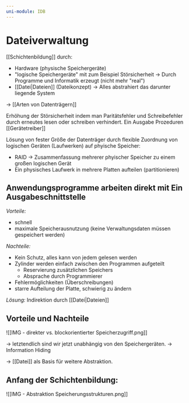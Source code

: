 ```yaml
---
uni-module: IDB
---
```

# Dateiverwaltung

[[Schichtenbildung]] durch:

- Hardware (physische Speichergeräte)
- "logische Speichergeräte" mit zum Beispiel Störsicherheit → Durch Programme und Informatik erzeugt (nicht mehr "real")
- [[Datei|Dateien]] (Dateikonzept)
  → Alles abstrahiert das darunter liegende System

→ [[Arten von Datenträgern]]

Erhöhung der Störsicherheit indem man Paritätsfehler und Schreibefehler durch erneutes lesen oder schreiben verhindert.
Ein Ausgabe Prozeduren
[[Gerätetreiber]]

Lösung von fester Größe der Datenträger durch flexible Zuordnung von logischen Geräten (Laufwerken) auf phyische Speicher:

- RAID → Zusammenfassung mehrerer phyischer Speicher zu einem großen logischen Gerät
- Ein physisches Laufwerk in mehrere Platten aufteilen (partitionieren)

## Anwendungsprogramme arbeiten direkt mit Ein Ausgabeschnittstelle

_Vorteile:_

- schnell
- maximale Speicherausnutzung (keine Verwaltungsdaten müssen gespeichert werden)

_Nachteile:_

- Kein Schutz, alles kann von jedem gelesen werden
- Zylinder werden einfach zwischen den Programmen aufgeteilt
  - Reservierung zusätzlichen Speichers
  - Absprache durch Programmierer
- Fehlermöglichkeiten (Überschreibungen)
- starre Aufteilung der Platte, schwierig zu ändern

_Lösung:_
Indirektion durch [[Datei|Dateien]]

## Vorteile und Nachteile

![[IMG - direkter vs. blockorientierter Speicherzugriff.png]]

→ letztendlich sind wir jetzt unabhängig von den Speichergeräten. → Information Hiding

→ [[Datei]] als Basis für weitere Abstraktion.

## Anfang der Schichtenbildung:

![[IMG - Abstraktion Speicherungsstrukturen.png]]
